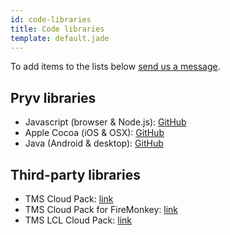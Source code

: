 ```yaml
---
id: code-libraries
title: Code libraries
template: default.jade
---
```


To add items to the lists below [send us a message](mailto:developers@pryv.com).

## Pryv libraries

- Javascript (browser & Node.js): [GitHub](https://github.com/pryv/lib-javascript)
- Apple Cocoa (iOS & OSX): [GitHub](https://github.com/pryv/sdk-objectivec-apple)
- Java (Android & desktop): [GitHub](https://github.com/pryv/lib-java)

## Third-party libraries

- TMS Cloud Pack: [link](http://www.tmssoftware.com/site/cloudpack.asp)
- TMS Cloud Pack for FireMonkey: [link](http://www.tmssoftware.com/site/tmsfmxcloudpack.asp)
- TMS LCL Cloud Pack: [link](http://www.tmssoftware.com/site/tmsfmxcloudpack.asp)


